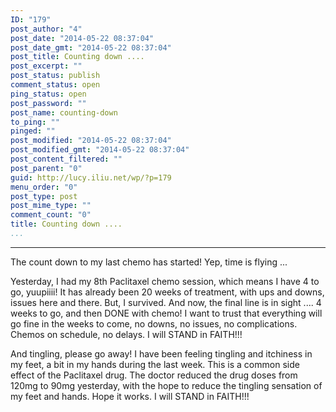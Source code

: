 ```yaml
---
ID: "179"
post_author: "4"
post_date: "2014-05-22 08:37:04"
post_date_gmt: "2014-05-22 08:37:04"
post_title: Counting down ....
post_excerpt: ""
post_status: publish
comment_status: open
ping_status: open
post_password: ""
post_name: counting-down
to_ping: ""
pinged: ""
post_modified: "2014-05-22 08:37:04"
post_modified_gmt: "2014-05-22 08:37:04"
post_content_filtered: ""
post_parent: "0"
guid: http://lucy.iliu.net/wp/?p=179
menu_order: "0"
post_type: post
post_mime_type: ""
comment_count: "0"
title: Counting down ....
...
```

---

The count down to my last chemo has started! Yep, time is flying ...

Yesterday, I had my 8th Paclitaxel chemo session, which means I have 4 to go, yuupiiii! It has already been 20 weeks of treatment, with ups and downs, issues here and there. But, I survived. And now, the final line is in sight .... 4 weeks to go, and then DONE with chemo! I want to trust that everything will go fine in the weeks to come, no downs, no issues, no complications. Chemos on schedule, no delays. I will STAND in FAITH!!!

And tingling, please go away! I have been feeling tingling and itchiness in my feet, a bit in my hands during the last week. This is a common side effect of the Paclitaxel drug. The doctor reduced the drug doses from 120mg to 90mg yesterday, with the hope to reduce the tingling sensation of my feet and hands. Hope it works. I will STAND in FAITH!!!
